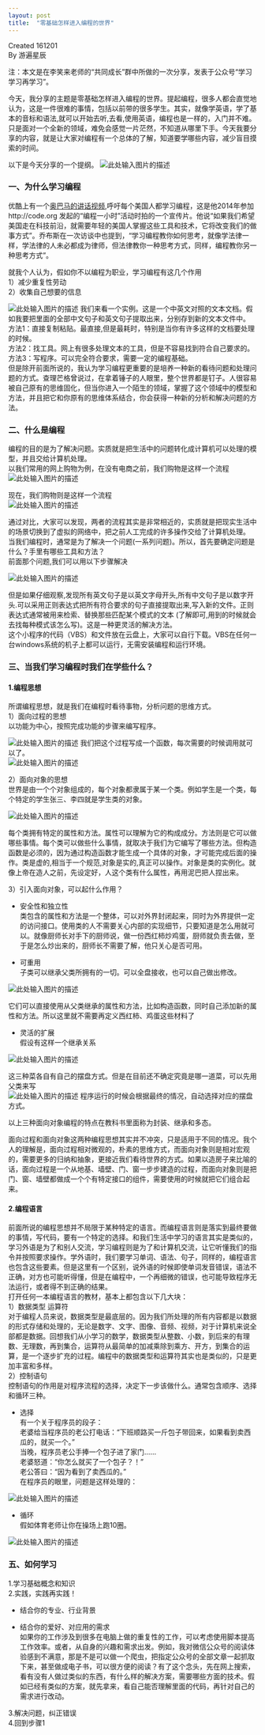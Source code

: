 ```yaml
---
layout: post
title:  "零基础怎样进入编程的世界"
---
```


Created 161201  
By 游遍星辰



注：本文是在李笑来老师的“共同成长”群中所做的一次分享，发表于公众号“学习学习再学习”。

今天，我分享的主题是零基础怎样进入编程的世界。提起编程，很多人都会直觉地认为，这是一件很难的事情，包括以前带的很多学生。其实，就像学英语，学了基本的音标和语法,就可以开始去听,去看,使用英语，编程也是一样的，入门并不难。只是面对一个全新的领域，难免会感觉一片茫然，不知道从哪里下手。今天我要分享的内容，就是让大家对编程有一个总体的了解，知道要学哪些内容，减少盲目摸索的时间。

以下是今天分享的一个提纲。
![此处输入图片的描述][1]

### 一、为什么学习编程

优酷上有一个[奥巴马的讲话视频](http://v.youku.com/v_show/id_XNjQ5MzQ0NTE2.html?from=s1.8-1-1.2),呼吁每个美国人都学习编程，这是他2014年参加http://code.org 发起的“编程一小时”活动时拍的一个宣传片。他说“如果我们希望美国走在科技前沿，就需要年轻的美国人掌握这些工具和技术，它将改变我们的做事方式”。乔布斯在一次访谈中也提到，“学习编程教你如何思考，就像学法律一样，学法律的人未必都成为律师，但法律教你一种思考方式，同样，编程教你另一种思考方式”。

就我个人认为，假如你不以编程为职业，学习编程有这几个作用  
1）减少重复性劳动  
2）收集自己想要的信息

![此处输入图片的描述][2]
我们来看一个实例。这是一个中英文对照的文本文档。假如我要把里面的全部中文句子和英文句子提取出来，分别存到新的文本文件中。  
方法1：直接复制粘贴。最直接,但是最耗时，特别是当你有许多这样的文档要处理的时候。  
方法2：找工具。网上有很多处理文本的工具，但是不容易找到符合自己要求的。  
方法3：写程序。可以完全符合要求，需要一定的编程基础。  
但是除开前面所说的，我认为学习编程更重要的是培养一种新的看待问题和处理问题的方式。查理芒格曾说过，在拿着锤子的人眼里，整个世界都是钉子。人很容易被自己原有的思维固化，但当你进入一个陌生的领域，掌握了这个领域中的模型和方法，并且把它和你原有的思维体系结合，你会获得一种新的分析和解决问题的方法。

### 二、什么是编程  

编程的目的是为了解决问题。实质就是把生活中的问题转化成计算机可以处理的模型，并且交给计算机处理。  
以我们常用的网上购物为例，在没有电商之前，我们购物是这样一个流程  
![此处输入图片的描述][3]

现在，我们购物则是这样一个流程  
![此处输入图片的描述][4]

通过对比，大家可以发现，两者的流程其实是非常相近的，实质就是把现实生活中的场景切换到了虚拟的网络中，把之前人工完成的许多操作交给了计算机处理。  
当我们编程时，通常是为了解决一个问题(一系列问题)。所以，首先要确定问题是什么？手里有哪些工具和方法？  
前面那个问题,我们可以用以下步骤解决  

![此处输入图片的描述][5]

但是如果仔细观察,发现所有英文句子是以英文字母开头,所有中文句子是以数字开头.可以采用正则表达式把所有符合要求的句子直接提取出来,写入新的文件。正则表达式通常被用来检索、替换那些匹配某个模式的文本 (了解即可,用到的时候就会去找每种模式该怎么写)。这是一种更灵活的解决方法。  
这个小程序的代码（VBS）和文件放在云盘上，大家可以自行下载。VBS在任何一台windows系统的机子上都可以运行，无需安装编程和运行环境。

### 三、当我们学习编程时我们在学些什么？

#### 1.编程思想  

所谓编程思想，就是我们在编程时看待事物，分析问题的思维方式。  
1）面向过程的思想  
以功能为中心，按照完成功能的步骤来编写程序。  

![此处输入图片的描述][6]
我们把这个过程写成一个函数，每次需要的时候调用就可以了。  
![此处输入图片的描述][7]

2）面向对象的思想  
世界是由一个个对象组成的，每个对象都隶属于某一个类。例如学生是一个类，每个特定的学生张三、李四就是学生类的对象。  

![此处输入图片的描述][8]

每个类拥有特定的属性和方法。属性可以理解为它的构成成分。方法则是它可以做哪些事情。每个类可以做些什么事情，就取决于我们为它编写了哪些方法。但构造函数是必须的，因为通过构造函数才能生成一个具体的对象，才可能完成后面的操作。类是虚的,相当于一个规范,对象是实的,真正可以操作。对象是类的实例化。就像上帝在造人之前，先设定好，人这个类有什么属性，再用泥巴把人捏出来。  

3）引入面向对象，可以起什么作用？  
-	安全性和独立性  
类包含的属性和方法是一个整体，可以对外界封闭起来，同时为外界提供一定的访问接口。使用类的人不需要关心内部的实现细节，只要知道是怎么用就可以。就像厨师长对手下的厨师说，做一份西红柿炒鸡蛋，厨师就负责去做，至于是怎么炒出来的，厨师长不需要了解，他只关心是否可用。

-	可重用  
子类可以继承父类所拥有的一切。可以全盘接收，也可以自己做出修改。

![此处输入图片的描述][9]

它们可以直接使用从父类继承的属性和方法，比如构造函数，同时自己添加新的属性和方法。所以这里就不需要再定义西红柿、鸡蛋这些材料了

-	灵活的扩展  
假设有这样一个继承关系

![此处输入图片的描述][10]

这三种菜各自有自己的摆盘方式。但是在目前还不确定究竟是哪一道菜，可以先用父类来写  
![此处输入图片的描述][11]
程序运行的时候会根据最终的情况，自动选择对应的摆盘方式。  

以上三种面向对象编程的特点在教科书里面称为封装、继承和多态。

面向过程和面向对象这两种编程思想其实并不冲突，只是适用于不同的情况。我个人的理解是，面向过程相对微观的，朴素的思维方式，而面向对象则是相对宏观的，需要更多的归纳和抽象，更接近我们看待世界的方式。如果以造房子来比喻的话，面向过程是一个从地基、墙壁、门、窗一步步建造的过程，而面向对象则是把门、窗、墙壁都做成一个个有特定接口的组件，需要使用的时候就把它们组合起来。

#### 2.编程语言  

前面所说的编程思想并不局限于某种特定的语言。而编程语言则是落实到最终要做的事情，写代码，要有一个特定的选择。和我们生活中学习的语言其实是类似的，学习外语是为了和别人交流，学习编程则是为了和计算机交流，让它听懂我们的指令并按照要求操作。学外语时，我们要学习单词、语法、句子，同样的，编程语言也包含这些要素。但是这里有一个区别，说外语的时候即使单词发音错误，语法不正确，对方也可能听得懂，但是在编程中，一个再细微的错误，也可能导致程序无法运行，或者得不到正确的结果。  
打开任何一本编程语言的教材，基本上都包含以下几大块：  
1）数据类型 运算符   
对于编程人员来说，数据类型是最底层的。因为我们所处理的所有内容都是以数据的形式存储和处理的，无论是数字、文字、图像、音频、视频，对于计算机来说全部都是数据。回想我们从小学习的数学，数据类型从整数、小数，到后来的有理数、无理数，再到集合，运算符从最简单的加减乘除到乘方、开方，到集合的运算，是一个逐步扩充的过程。编程中的数据类型和运算符其实也是类似的，只是更加丰富和多样。  
2）控制语句  
控制语句的作用是对程序流程的选择，决定下一步该做什么。通常包含顺序、选择和循环三种。  
-	选择  
有一个关于程序员的段子：  
老婆给当程序员的老公打电话：“下班顺路买一斤包子带回来，如果看到卖西瓜的，就买一个。”  
当晚，程序员老公手捧一个包子进了家门……  
老婆怒道：“你怎么就买了一个包子？！”  
老公答曰：“因为看到了卖西瓜的。”  
在程序员的眼里，问题是这样处理的：  

![此处输入图片的描述][12]

-	循环  
假如体育老师让你在操场上跑10圈。  

![此处输入图片的描述][13]

### 五、如何学习

1.学习基础概念和知识  
2.实践，实践再实践！  
-	结合你的专业、行业背景

-	结合你的爱好、对应用的需求  
如果你的工作涉及到很多在电脑上做的重复性的工作，可以考虑使用脚本提高工作效率。或者，从自身的兴趣和需求出发。例如，我对微信公众号的阅读体验感到不满意，那是不是可以做一个爬虫，把指定公众号的全部文章一起抓取下来，甚至做成电子书，可以很方便的阅读？有了这个念头，先在网上搜索，看有没有人做过类似的东西，有什么样的解决方案，需要哪些方面的技术。假如已经有类似的方案，就先拿来，看自己能否理解里面的代码，再针对自己的需求进行改动。
    
3.解决问题，纠正错误  
4.回到步骤1


  [1]: http://oa01ru7zq.bkt.clouddn.com/image/jpg/20160601-how-to-program-1.jpg
  [2]: http://oa01ru7zq.bkt.clouddn.com/image/jpg/20160601-how-to-program-2.jpg
  [3]: http://oa01ru7zq.bkt.clouddn.com/image/jpg/20160601-how-to-program-3.jpg
  [4]: http://oa01ru7zq.bkt.clouddn.com/image/jpg/20160601-how-to-program-4.jpg
  [5]: http://oa01ru7zq.bkt.clouddn.com/image/jpg/20160601-how-to-program-5.jpg
  [6]: http://oa01ru7zq.bkt.clouddn.com/image/jpg/20160601-how-to-program-6.jpg
  [7]: http://oa01ru7zq.bkt.clouddn.com/image/jpg/20160601-how-to-program-7.jpg
  [8]: http://oa01ru7zq.bkt.clouddn.com/image/jpg/20160601-how-to-program-8.jpg
  [9]: http://oa01ru7zq.bkt.clouddn.com/image/jpg/20160601-how-to-program-9.jpg
  [10]: http://oa01ru7zq.bkt.clouddn.com/image/jpg/20160601-how-to-program-10.jpg
  [11]: http://oa01ru7zq.bkt.clouddn.com/image/jpg/20160601-how-to-program-11.jpg
  [12]: http://oa01ru7zq.bkt.clouddn.com/image/jpg/20160601-how-to-program-12.jpg
  [13]: http://oa01ru7zq.bkt.clouddn.com/image/jpg/20160601-how-to-program-13.png
